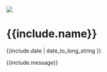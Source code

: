 <div class="comment">
    <img class="avatar" src="https://www.gravatar.com/avatar/{{include.email}}"/>
    <div class="comment-content">
        <h1>{{include.name}}</h1>
        <p class="details">
            <span class="date"><i class="fa fa-calendar" aria-hidden="true"></i> {{include.date | date_to_long_string }}</span>
        </p>
        {{include.message}}
    </div>
</div>